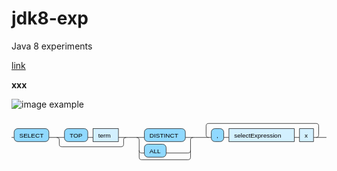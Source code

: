 # jdk8-exp

Java 8 experiments

[link](README.md)


<script type="text/javascript">alert("hello");</script>

<b>xxx</b>

![image example](https://rawgithub.com/potherca-blog/StackOverflow/master/question.13808020.include-an-svg-hosted-on-github-in-markdown/controllers_brief.svg)


<svg version="1.1" xmlns:xlink="http://www.w3.org/1999/xlink" xmlns="http://www.w3.org/2000/svg" width="607" height="85" viewbox="0 0 607 85"><defs><style type="text/css">.c{fill:none;stroke:#222222;}.j{fill:#000000;font-family:Verdana,Sans-serif;font-size:12px;}.l{fill:#90d9ff;stroke:#222222;}.r{fill:#d3f0ff;stroke:#222222;}</style></defs><path class="c" d="M0 37h5m67 0h30m45 0h10m49 0h20m-139 0q5 0 5 5v8q0 5 5 5h114q5 0 5-5v-8q0-5 5-5m5 0h30m79 0h20m-109 25q0 5 5 5h5m42 0h42q5 0 5-5m-104-25q5 0 5 5v33q0 5 5 5h89q5 0 5-5v-33q0-5 5-5m5 0h30m-5 0q-5 0-5-5v-17q0-5 5-5h207q5 0 5 5v17q0 5-5 5m-178 0h10m126 0h10m27 0h25"/><rect class="l" x="5" y="20" width="67" height="25" rx="7"/><text class="j" x="15" y="37">SELECT</text><rect class="l" x="102" y="20" width="45" height="25" rx="7"/><text class="j" x="112" y="37">TOP</text><a xlink:href="#term"><rect class="r" x="157" y="20" width="49" height="25"/><text class="j" x="167" y="37">term</text></a><rect class="l" x="256" y="20" width="79" height="25" rx="7"/><text class="j" x="266" y="37">DISTINCT</text><rect class="l" x="256" y="50" width="42" height="25" rx="7"/><text class="j" x="266" y="67">ALL</text><rect class="l" x="385" y="20" width="24" height="25" rx="7"/><text class="j" x="395" y="37">,</text><a xlink:href="#selectExpression"><rect class="r" x="419" y="20" width="126" height="25"/><text class="j" x="429" y="37">selectExpression</text></a><a xlink:href="#x"><rect class="r" x="555" y="20" width="27" height="25"/><text class="j" x="565" y="37">x</text></a></svg>

